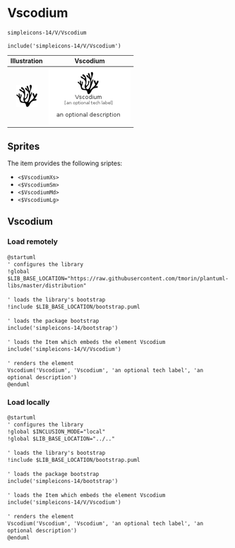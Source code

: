 # Vscodium


```text
simpleicons-14/V/Vscodium
```

```text
include('simpleicons-14/V/Vscodium')
```



| Illustration | Vscodium |
| :---: | :---: |
| ![illustration for Illustration](../../simpleicons-14/V/Vscodium.png) | ![illustration for Vscodium](../../simpleicons-14/V/Vscodium.Local.png) |



## Sprites
The item provides the following sriptes:

- `<$VscodiumXs>`
- `<$VscodiumSm>`
- `<$VscodiumMd>`
- `<$VscodiumLg>`





## Vscodium

### Load remotely
```plantuml
@startuml
' configures the library
!global $LIB_BASE_LOCATION="https://raw.githubusercontent.com/tmorin/plantuml-libs/master/distribution"

' loads the library's bootstrap
!include $LIB_BASE_LOCATION/bootstrap.puml

' loads the package bootstrap
include('simpleicons-14/bootstrap')

' loads the Item which embeds the element Vscodium
include('simpleicons-14/V/Vscodium')

' renders the element
Vscodium('Vscodium', 'Vscodium', 'an optional tech label', 'an optional description')
@enduml
```

### Load locally
```plantuml
@startuml
' configures the library
!global $INCLUSION_MODE="local"
!global $LIB_BASE_LOCATION="../.."

' loads the library's bootstrap
!include $LIB_BASE_LOCATION/bootstrap.puml

' loads the package bootstrap
include('simpleicons-14/bootstrap')

' loads the Item which embeds the element Vscodium
include('simpleicons-14/V/Vscodium')

' renders the element
Vscodium('Vscodium', 'Vscodium', 'an optional tech label', 'an optional description')
@enduml
```

